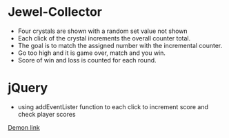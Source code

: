 # Jewel-Collector
* Four crystals are shown with a random set value not shown
* Each click of the crystal increments the overall counter total.
* The goal is to match the assigned number with the incremental counter.
* Go too high and it is game over, match and you win.
* Score of win and loss is counted for each round.


# jQuery
* using addEventLister function to each click to increment score and check player scores


[Demon link](https://dev-lam.github.io/Jewel-Collector/)
